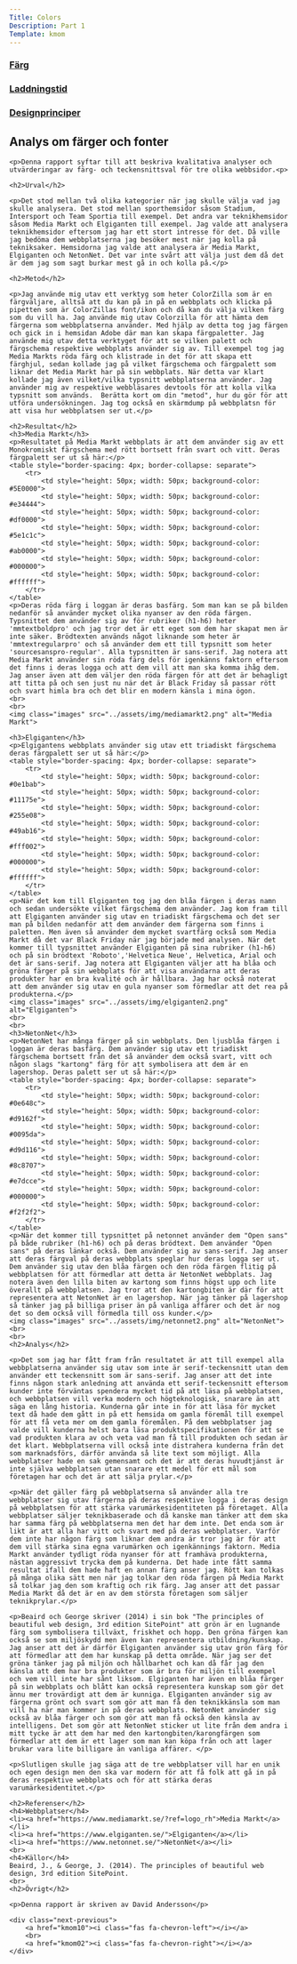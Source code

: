 ```yaml
---
Title: Colors
Description: Part 1
Template: kmom
---
```

<div class="sidebar">
    <a href="01_colors"><h3>Färg</h3></a>
    <a href="02_load"><h3>Laddningstid</h3></a>
    <a href="03_design_principles"><h3>Designprinciper</h3></a>
</div>

<div class="report">
    <h2>Analys om färger och fonter</h2>

    <p>Denna rapport syftar till att beskriva kvalitativa analyser och utvärderingar av färg- och teckensnittsval för tre olika webbsidor.<p>

    <h2>Urval</h2>

    <p>Det stod mellan två olika kategorier när jag skulle välja vad jag skulle analysera. Det stod mellan sporthemsidor såsom Stadium, Intersport och Team Sportia till exempel. Det andra var teknikhemsidor såsom Media Markt och Elgiganten till exempel. Jag valde att analysera teknikhemsidor eftersom jag har ett stort intresse för det. Då ville jag bedöma dem webbplatserna jag besöker mest när jag kolla på tekniksaker. Hemsidorna jag valde att analysera är Media Markt, Elgiganten och NetonNet. Det var inte svårt att välja just dem då det är dem jag som sagt burkar mest gå in och kolla på.</p>

    <h2>Metod</h2>

    <p>Jag använde mig utav ett verktyg som heter ColorZilla som är en färgväljare, alltså att du kan på in på en webbplats och klicka på pipetten som är ColorZillas font/ikon och då kan du välja vilken färg som du vill ha. Jag använde mig utav Colorzilla för att hämta dem färgerna som webbplatserna använder. Med hjälp av detta tog jag färgen och gick in i hemsidan Adobe där man kan skapa färgpaletter. Jag använde mig utav detta verktyget för att se vilken palett och färgschema respektive webbplats använder sig av. Till exempel tog jag Media Markts röda färg och klistrade in det för att skapa ett färghjul, sedan kollade jag på vilket färgschema och färgpalett som liknar det Media Markt har på sin webbplats. När detta var klart kollade jag även vilket/vilka typsnitt webbplatserna använder. Jag använder mig av respektive webbläsares devtools för att kolla vilka typsnitt som används.  Berätta kort om din "metod", hur du gör för att utföra undersökningen. Jag tog också en skärmdump på webbplatsn för att visa hur webbplatsen ser ut.</p>

    <h2>Resultat</h2>
    <h3>Media Markt</h3>
    <p>Resultatet på Media Markt webbplats är att dem använder sig av ett Monokromiskt färgschema med rött bortsett från svart och vitt. Deras färgpalett ser ut så här:</p>
    <table style="border-spacing: 4px; border-collapse: separate">
        <tr>
            <td style="height: 50px; width: 50px; background-color: #5E0000">
            <td style="height: 50px; width: 50px; background-color: #e34444">
            <td style="height: 50px; width: 50px; background-color: #df0000">
            <td style="height: 50px; width: 50px; background-color: #5e1c1c">
            <td style="height: 50px; width: 50px; background-color: #ab0000">
            <td style="height: 50px; width: 50px; background-color: #000000">
            <td style="height: 50px; width: 50px; background-color: #ffffff">
        </tr>
    </table>
    <p>Deras röda färg i loggan är deras basfärg. Som man kan se på bilden nedanför så använder mycket olika nyanser av den röda färgen. Typsnittet dem använder sig av för rubriker (h1-h6) heter 'mmtextboldpro' och jag tror det är ett eget som dem har skapat men är inte säker. Brödtexten används något liknande som heter är 'mmtextregularpro' och så använder dem ett till typsnitt som heter 'sourcesanspro-regular'. Alla typsnitten är sans-serif. Jag notera att Media Markt använder sin röda färg dels för igenkänns faktorn eftersom det finns i deras logga och att dem vill att man ska komma ihåg dem. Jag anser även att dem väljer den röda färgen för att det är behagligt att titta på och sen just nu när det är Black Friday så passar rött och svart himla bra och det blir en modern känsla i mina ögon.
    <br>
    <br>
    <img class="images" src="../assets/img/mediamarkt2.png" alt="Media Markt">

    <h3>Elgiganten</h3>
    <p>Elgigantens webbplats använder sig utav ett triadiskt färgschema deras färgpalett ser ut så här:</p>
    <table style="border-spacing: 4px; border-collapse: separate">
        <tr>
            <td style="height: 50px; width: 50px; background-color: #0e1bab">
            <td style="height: 50px; width: 50px; background-color: #11175e">
            <td style="height: 50px; width: 50px; background-color: #255e08">
            <td style="height: 50px; width: 50px; background-color: #49ab16">
            <td style="height: 50px; width: 50px; background-color: #fff002">
            <td style="height: 50px; width: 50px; background-color: #000000">
            <td style="height: 50px; width: 50px; background-color: #ffffff">
        </tr>
    </table>
    <p>När det kom till Elgiganten tog jag den blåa färgen i deras namn och sedan undersökte vilket färgschema dem använder. Jag kom fram till att Elgiganten använder sig utav en triadiskt färgschema och det ser man på bilden nedanför att dem använder dem färgerna som finns i paletten. Men även så använder dem mycket svartfärg också som Media Markt då det var Black Friday när jag började med analysen. När det kommer till typsnittet använder Elgiganten på sina rubriker (h1-h6) och på sin brödtext 'Roboto','Helvetica Neue', Helvetica, Arial och det är sans-serif. Jag notera att Elgiganten väljer att ha blåa och gröna färger på sin webbplats för att visa användarna att deras produkter har en bra kvalité och är hållbara. Jag har också noterat att dem använder sig utav en gula nyanser som förmedlar att det rea på produkterna.</p>
    <img class="images" src="../assets/img/elgiganten2.png" alt="Elgiganten">
    <br>
    <br>
    <h3>NetonNet</h3>
    <p>NetonNet har många färger på sin webbplats. Den ljusblåa färgen i loggan är deras basfärg. Dem använder sig utav ett triadiskt färgschema bortsett från det så använder dem också svart, vitt och någon slags "kartong" färg för att symbolisera att dem är en lagershop. Deras palett ser ut så här:</p>
    <table style="border-spacing: 4px; border-collapse: separate">
        <tr>
            <td style="height: 50px; width: 50px; background-color: #0e648c">
            <td style="height: 50px; width: 50px; background-color: #d9162f">
            <td style="height: 50px; width: 50px; background-color: #0095da">
            <td style="height: 50px; width: 50px; background-color: #d9d116">
            <td style="height: 50px; width: 50px; background-color: #8c8707">
            <td style="height: 50px; width: 50px; background-color: #e7dcce">
            <td style="height: 50px; width: 50px; background-color: #000000">
            <td style="height: 50px; width: 50px; background-color: #f2f2f2">
        </tr>
    </table>
    <p>När det kommer till typsnittet på netonnet använder dem "Open sans" på både rubriker (h1-h6) och på deras brödtext. Dem använder "Open sans" på deras länkar också. Dem använder sig av sans-serif. Jag anser att deras färgval på deras webbplats speglar hur deras logga ser ut. Dem använder sig utav den blåa färgen och den röda färgen flitig på webbplatsen för att förmedlar att detta är NetonNet webbplats. Jag notera även den lilla biten av kartong som finns högst upp och lite överallt på webbplatsen. Jag tror att den kartongbiten är där för att representera att NetonNet är en lagershop. När jag tänker på lagershop så tänker jag på billiga priser än på vanliga affärer och det är nog det so dem också vill förmedla till oss kunder.</p>
    <img class="images" src="../assets/img/netonnet2.png" alt="NetonNet">
    <br>
    <br>
    <h2>Analys</h2>

    <p>Det som jag har fått fram från resultatet är att till exempel alla webbplatserna använder sig utav som inte är serif-teckensnitt utan dem använder ett teckensnitt som är sans-serif. Jag anser att det inte finns någon stark anledning att använda ett serif-teckensnitt eftersom kunder inte förväntas spendera mycket tid på att läsa på webbplatsen, och webbplatsen vill verka modern och högteknologisk, snarare än att säga en lång historia. Kunderna går inte in för att läsa för mycket text då hade dem gått in på ett hemsida om gamla föremål till exempel för att få veta mer om dem gamla föremålen. På dem webbplatser jag valde vill kunderna helst bara läsa produktspecifikationen för att se vad produkten klara av och veta vad man få till produkten och sedan är det klart. Webbplatserna vill också inte distrahera kunderna från det som marknadsförs, därför använda så lite text som möjligt. Alla webbplatser hade en sak gemensamt och det är att deras huvudtjänst är inte själva webbplatsen utan snarare ett medel för ett mål som företagen har och det är att sälja prylar.</p>

    <p>När det gäller färg på webbplatserna så använder alla tre webbplatser sig utav färgerna på deras respektive logga i deras design på webbplatsen för att stärka varumärkesidentiteten på företaget. Alla webbplatser säljer teknikbaserade och då kanske man tänker att dem ska har samma färg på webbplatserna men det har dem inte. Det enda som är likt är att alla har vitt och svart med på deras webbplatser. Varför dem inte har någon färg som liknar dem andra är tror jag är för att dem vill stärka sina egna varumärken och igenkännings faktorn. Media Markt använder tydligt röda nyanser för att framhäva produkterna, nästan aggressivt trycka dem på kunderna. Det hade inte fått samma resultat ifall dem hade haft en annan färg anser jag. Rött kan tolkas på många olika sätt men när jag tolkar den röda färgen på Media Markt så tolkar jag den som kraftig och rik färg. Jag anser att det passar Media Markt då det är en av dem största företagen som säljer teknikprylar.</p>

    <p>Beaird och George skriver (2014) i sin bok "The principles of beautiful web design, 3rd edition SitePoint" att grön är en lugnande färg som symbolisera tillväxt, friskhet och hopp. Den gröna färgen kan också se som miljöskydd men även kan representera utbildning/kunskap. Jag anser att det är därför Elgiganten använder sig utav grön färg för att förmedlar att dem har kunskap på detta område. När jag ser det gröna tänker jag på miljön och hållbarhet och kan då får jag den känsla att dem har bra produkter som är bra för miljön till exempel och vem vill inte har sånt liksom. Elgiganten har även en blåa färger på sin webbplats och blått kan också representera kunskap som gör det ännu mer trovärdigt att dem är kunniga. Elgiganten använder sig av färgerna grönt och svart som gör att man få den teknikkänsla som man vill ha när man kommer in på deras webbplats. NetonNet använder sig också av blåa färger och som gör att man få också den känsla av intelligens. Det som gör att NetonNet sticker ut lite från dem andra i mitt tycke är att dem har med den kartongbiten/karongfärgen som förmedlar att dem är ett lager som man kan köpa från och att lager brukar vara lite billigare än vanliga affärer. </p>

    <p>Slutligen skulle jag säga att de tre webbplatser vill har en unik och egen design men den ska var modern för att få folk att gå in på deras respektive webbplats och för att stärka deras varumärkesidentitet.</p>

    <h2>Referenser</h2>
    <h4>Webbplatser</h4>
    <li><a href="https://www.mediamarkt.se/?ref=logo_rh">Media Markt</a></li>
    <li><a href="https://www.elgiganten.se/">Elgiganten</a></li>
    <li><a href="https://www.netonnet.se/">NetonNet</a></li>
    <br>
    <h4>Källor</h4>
    Beaird, J., & George, J. (2014). The principles of beautiful web design, 3rd edition SitePoint.
    <br>
    <h2>Övrigt</h2>

    <p>Denna rapport är skriven av David Andersson</p>

    <div class="next-previous">
        <a href="kmom10"><i class="fas fa-chevron-left"></i></a>
        <br>
        <a href="kmom02"><i class="fas fa-chevron-right"></i></a>
    </div>
</div>
